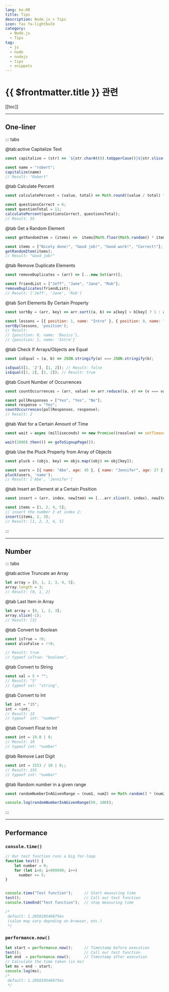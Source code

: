 ```yaml
---
lang: ko-KR
title: Tips
description: Node.js > Tips
icon: fas fa-lightbulb
category:
  - Node.js
  - Tips
tag: 
  - js
  - node
  - nodejs
  - tips
  - snippets
---
```


# {{ $frontmatter.title }} 관련

[[toc]]

---

## One-liner

::: tabs

@tab:active Capitalize Text

```js
const capitalize = (str) => `${str.charAt(0).toUpperCase()}${str.slice(1)}`;

const name = "robert";
capitalize(name) 
// Result: "Robert"
```

@tab Calculate Percent

```js
const calculatePercent = (value, total) => Math.round((value / total) * 100)

const questionsCorrect = 6;
const questionTotal = 11;
calculatePercent(questionsCorrect, questionsTotal); 
// Result: 55
```

@tab Get a Random Element

```js
const getRandomItem = (items) =>  items[Math.floor(Math.random() * items.length)];

const items = ["Nicely done!", "Good job!", "Good work!", "Correct!"];
getRandomItem(items); 
// Result: "Good job!"
```

@tab Remove Duplicate Elements

```js
const removeDuplicates = (arr) => [...new Set(arr)];

const friendList = ["Jeff", "Jane", "Jane", "Rob"];
removeDuplicates(friendList); 
// Result: ['Jeff', 'Jane', 'Rob']
```

@tab Sort Elements By Certain Property

```js
const sortBy = (arr, key) => arr.sort((a, b) => a[key] > b[key] ? 1 : a[key] < b[key] ? -1 : 0);

const lessons = [{ position: 1, name: "Intro" }, { position: 0, name: "Basics" }];
sortBy(lessons, 'position'); 
// Result:
// {position: 0, name: 'Basics'},
// {position: 1, name: 'Intro'}
```

@tab Check If Arrays/Objects are Equal

```js
const isEqual = (a, b) => JSON.stringify(a) === JSON.stringify(b);

isEqual([1, '2'], [1, 2]); // Result: false
isEqual([1, 2], [1, 2]); // Result: true
```

@tab Count Number of Occurrences

```js
const countOccurrences = (arr, value) => arr.reduce((a, v) => (v === value ? a + 1 : a), 0);

const pollResponses = ["Yes", "Yes", "No"];
const response = "Yes";
countOccurrences(pollResponses, response); 
// Result: 2
```

@tab Wait for a Certain Amount of Time

```js
const wait = async (milliseconds) => new Promise((resolve) => setTimeout(resolve, milliseconds));

wait(2000).then(() => goToSignupPage());
```

@tab Use the Pluck Property from Array of Objects

```js
const pluck = (objs, key) => objs.map((obj) => obj[key]);

const users = [{ name: "Abe", age: 45 }, { name: "Jennifer", age: 27 }];
pluck(users, 'name');
// Result: ['Abe', 'Jennifer']
```

@tab Insert an Element at a Certain Position

```js
const insert = (arr, index, newItem) => [...arr.slice(0, index), newItem, ...arr.slice(index)];

const items = [1, 2, 4, 5];
// insert the number 3 at index 2:
insert(items, 2, 3); 
// Result: [1, 2, 3, 4, 5]
```

:::

---

## Number

::: tabs

@tab:active Truncate an Array

```js
let array = [0, 1, 2, 3, 4, 5];
array.length = 3;
// Result: [0, 1, 2]
```

@tab Last Item in Array

```js
let array = [0, 1, 2, 3];
array.slice(-1);
// Result: [3]
```

@tab Convert to Boolean

```js
const isTrue = !0;
const alsoFalse = !!0;

// Result: true
// typeof isTrue: "boolean",
```

@tab Convert to String

```js
const val = 5 + "";
// Result: "5"
// typeof val: "string",
```

@tab Convert to Int

```js
let int = "15";
int = +int;
// Result: 15
// typeof  int: "number"
```

@tab Convert Float to Int

```js
const int = 19.8 | 0;
// Result: 19
// typeof int: "number"
```

@tab Remove Last Digit

```js
const int = 1553 / 10 | 0;;
// Result: 155
// typeof int: "number"
```

@tab Random number in a given range

```js
const randomNumberInAGivenRange = (num1, num2) => Math.random() * (num2 - num1) + num1;

console.log(randomNumberInAGivenRange(50, 100));
```

:::

---

## Performance

### `console.time()`

```js
// Our test function runs a big for-loop
function test() {
    let number = 0;
    for (let i=0; i<999999; i++) 
      number += 5;
}


console.time("Test function");     // Start measuring time
test();                            // Call our test function
console.timeEnd("Test function");  // stop measuring time

/*
 default: 1.205810546875ms
 (value may vary depnding on browser, etc.)
 */
```

### `performance.now()`

```js
let start = performance.now();     // Timestamp before execution
test();                            // Call our test function
let end  = performance.now();      // Timestamp after execution
// Calculate the time taken (in ms)
let ms = end - start;
console.log(ms);
/*
 default: 1.205810546875ms
 */

```


<TagLinks />